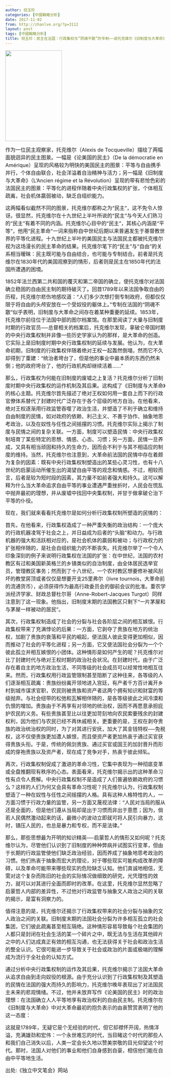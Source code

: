 ```yaml
---
author: 倪玉珍
categories: [中國戰略分析]
date: 2017-11-02
from: http://zhanlve.org/?p=3112
layout: post
tags: [中國戰略分析]
title: 倪玉珍：民主在法国：行政集权与”阴魂不散”的专制——读托克维尔《旧制度与大革命》
---
```


<div id="entry">
<div class="at-above-post addthis_tool" data-url="http://zhanlve.org/?p=3112">
</div>
<p>
<img alt="" class="aligncenter size-full wp-image-3113" height="284" src="http://zhanlve.org/wp-content/uploads/2017/11/imgres-1.jpg" width="178"/>
</p>
<p>
<span style="font-size: 12pt;">
   作为一位民主观察家，托克维尔（Alexis de Tocqueville）描绘了两幅面貌迥异的民主图景。一幅是《论美国的民主》（De la démocratie en Amérique）呈现的风格较为明快的美国民主的图景：平等与自由携手并行，个体自由联合，社会洋溢着自治精神与活力；另一幅是《旧制度与大革命》（L’Ancien régime et la Révolution）呈现的带有悲怆色彩的法国民主的图景：平等化的进程伴随着中央行政集权的扩张，个体相互疏离，社会机体羸弱被动，缺乏自组织能力。
  </span>
</p>
<p>
<span style="font-size: 12pt;">
   这两幅看似截然不同的图景，托克维尔都称之为“民主”，这不免令人惊讶。很显然，托克维尔在十九世纪上半叶所说的“民主”与今天人们熟习的“民主”有着不同的内涵。托克维尔心目中的“民主”，其核心内涵是“平等”，他用“民主革命”一词来指称自中世纪后期以来普遍发生于基督教世界的平等化进程。十九世纪上半叶的美国民主与法国民主都被托克维尔视为这场漫长的民主革命的结果。托克维尔笔下的“民主”与“自由”的关系相当暧昧：民主既可能与自由结合，也可能与专制结合。前者是托克维尔在1830年代的美国观察到的情形，后者则是民主在1850年代的法国所遭遇的困境。
  </span>
</p>
<p>
<span style="font-size: 12pt;">
   1852年法兰西第二共和国的覆灭和第二帝国的确立，使托克维尔对法国确立稳固的自由民主制的期待破灭了。回首1789年以来法国争取自由的历程，托克维尔悲伤地感叹道：“人们多少次想打倒专制政府，但都仅仅限于将自由的头颅安放在一个受奴役的躯体上。”专制在法国的“阴魂不散”似乎表明，旧制度与大革命之间存在着某种重要的延续。1853年，托克维尔前往位于法国中部的图尔档案馆。在那里阅读了大量与旧制度时期的行政官员──总督相关的档案后，托克维尔发现，拿破仑帝国时期的中央行政集权制并非像一些历史学家认为的那样，是大革命的创造。它实际上是旧制度时期中央行政集权制的延续与发展。他认为，在大革命初期，旧制度的行政集权伴随着绝对王权一起轰然倒塌，然而它不久却得到了重建：“统治者垮台了，但是他的事业中最本质的东西仍然未倒；他的政府垮台了，他的行政机构却继续活着……”
  </span>
</p>
<p>
<span style="font-size: 12pt;">
   那么，行政集权为何能在旧制度的废墟之上复活？托克维尔分析了旧制度时期中央行政集权的运作机制及其后果。这构成了《旧制度与大革命》的核心主题。托克维尔首先描述了绝对王权如何用一套自上而下的行政官僚体系替代了封建时代广泛存在于各个层级的地方自治。在他看来，绝对王权逐渐用行政监管吞噬了政治生活，并塑造了不利于确立和维持自由制度的民情，如对政府的依赖、利己主义、不善于协作、抽象地思考政治，以及在奴性与任性之间摇摆的习惯。托克维尔实际上揭示了制度与民情之间的复杂关联。一方面，制度可以塑造民情：中央行政集权制培育了某些特定的思想、情感、心态、习惯；另一方面，民情一旦养成，又具有相当顽固和持久的生命力，因而会不利于与其不相适应的制度的维持。当然，托克维尔也注意到，大革命前法国的民情中存在着颇为复杂的因素：既有中央行政集权制塑造出的某些心灵习性，也有十八世纪的启蒙运动所催生出的渴望自由平等的观念和情感。不过，相较而言，后者是较为短时段的因素，其力量不如前者强大和持久。这可以解释为什么当大革命追求自由平等的事业遭遇严重挫折时，人民会在慌乱中抛弃最初的理想，并从废墟中找回中央集权制，并甘于做拿破仑治下平等的仆役。
  </span>
</p>
<p>
<span style="font-size: 12pt;">
   现在，我们就来看看托克维尔是如何分析行政集权制所塑造的民情的：
  </span>
</p>
<p>
<span style="font-size: 12pt;">
   首先，在他看来，行政集权造成了一种严重失衡的政治结构：一个庞大的行政机器凌驾于社会之上，并日益成为后者的“头脑”和动力。与行政机器的强大和活跃相对应的，是社会机体的羸弱和被动；与行政权力的扩张相伴随的，是社会自组织能力的不断丧失。托克维尔举了一个令人印象深刻的例子来说明行政集权在法国的扩张：在中世纪，法国的农村教区有过和美国新英格兰的乡镇类似的自治制度，由全体居民选举官员，管理教区事务；然而到了十八世纪，一个农村教区想要修补被风刮坏的教堂房顶或者仅仅是想要开支25里弗尔（livre tournois，大革命前的流通货币），必须获得作为最高行政委员会的御前会议的批准。重农学派经济学家、财政总督杜尔哥（Anne-Robert-Jacques Turgot）同样注意到了这一现象。他指出，旧制度末期的法国教区只剩下“一片茅屋和与茅屋一样被动的居民”。
  </span>
</p>
<p>
<span style="font-size: 12pt;">
   其次，行政集权制造成了社会的分裂与社会各阶层之间的相互嫉恨。行政集权带来了充满悖论的后果：一方面，它剥夺了贵族在地方的统治权，加剧了贵族的衰落和平民的崛起，使法国人彼此变得更加相似，因而推动了社会的平等化进程；另一方面，它又使法国社会分裂为一个个彼此孤立并相互嫉恨的小团体。这种情形是如何产生的呢？托克维尔对比了封建时代与绝对王权时期的政治社会状况。在封建时代，由于广泛存在着自主的地方政治生活，不同等级的社会成员可以经常性地相互往来。然而，行政集权用行政监管限制甚至阻断了这种往来，各等级的人们逐渐相互疏离：贵族纷纷离开领地进入宫廷，有产者千方百计离开乡村到城市谋求官职，农民则被贵族和资产者这两个拥有知识和财富的等级抛弃。与社会纽带的松弛和瓦解相伴随的，是各等级彼此之间冷漠和仇恨的增加。贵族由于不再享有对领地的统治权，因而不再愿意承担庇护农民的义务。有些贵族甚至比以往更加苛刻地向农民索要残余的封建权利，因为他们与农民已经不再休戚相关。更重要的是，王权在剥夺贵族的政治统治权的同时，为了对其进行安抚，加大了其金钱特权──免税权，这不仅使贵族更加遭人嫉恨，而且使资产者更加热衷于通过买官获得贵族头衔。于是，传统的佩剑贵族、通过买官或国王的加封晋升而形成的穿袍贵族以及资产者，现在成了竞争对手，热衷于彼此倾轧。
  </span>
</p>
<p>
<span style="font-size: 12pt;">
   再次，行政集权制促成了激进的革命习性，它集中表现为一种彻底变革或全盘推翻现有秩序的心态。表面看来，托克维尔揭示出的这种革命习性有点令人费解。中央行政集权制不是造成了人们普遍依赖政府的习惯么？这样的人们为何又会具有革命习性呢？托克维尔认为，行政集权制塑造了一种在奴性与任性之间摇摆的人格。具有这种人格特性的人，一方面习惯于行政力量的监管，另一方面又蔑视法律：“人民对当局的服从还是全面的，但是他们遵从当局却是出于习惯而非出于意愿；因为，倘若人民偶然激动起来的话，最微小的波动立即就可将人民引向暴力，这时，镇压人民的，也总是暴力和专权，而不是法律。”
  </span>
</p>
<p>
<span style="font-size: 12pt;">
   那么，那些思想最为开明的知识精英──启蒙哲人的情形又如何呢？托克维尔认为，尽管他们认识到了旧制度的种种弊病并试图实行变革，但由于长期的行政监管使他们缺乏政治经验，因而养成了抽象地思考政治的习惯。他们热衷于抽象而宏大的理论，对于哪些现实可能构成改革的障碍，以及革命可能带来哪些现实的危险缺乏认知。他们真诚地相信，无需对这个复杂而陈旧的社会的实际情况做细致的研究，光凭理性的效力，就可以对其进行全面而即时的改革。在这里，托克维尔显然忽略了启蒙哲人内部的差异性，不过他对行政监管与抽象文人政治之间的关联的揭示，是富有洞察力的。
  </span>
</p>
<p>
<span style="font-size: 12pt;">
   值得注意的是，托克维尔还揭示了行政集权带来的社会分裂与抽象的文人政治之间的关联。旧制度末期的法国社会分裂为许多相互孤立的社会集团，它们彼此疏离甚至相互隔绝。这种情形容易导致每个社会集团的人都只是封闭在社会生活的某一个碎片之中，既无法与生活在其他碎片之中的人们达成真正有效的相互沟通，也无法获得关于社会和政治生活的整全认识。它很可能进一步导致关于社会或政治的片面或极端的理解成为流行于全社会的认知方式。
  </span>
</p>
<p>
<span style="font-size: 12pt;">
   通过分析中央行政集权制的运作及其后果，托克维尔揭示了法国大革命从追求自由到走向奴役的根源。由于充分认识到了行政集权制及其塑造的民情在法国的强大而持久的影响力，托克维尔晚年表现出了对法国民主未来的悲观情绪。不过，他并未放弃写作《论美国的民主》时的政治理想：在法国确立人人平等地享有政治权利的自由民主制。托克维尔在《旧制度与大革命》中对大革命最初的抱负表示的由衷赞赏表明了他的这一态度：
  </span>
</p>
<p>
<span style="font-size: 12pt;">
   这就是1789年，无疑它是个无经验的时代，但它却襟怀开阔，热情洋溢，充满雄劲和宏伟：一个永世难忘的时代，当目睹这个时代的那些人和我们自己消失以后，人类一定会长久地以赞美崇敬的目光仰望这个时代。那时，法国人对他们的事业和他们自身感到自豪，相信他们能在自由中平等地生活。
  </span>
</p>
<p>
<span style="font-size: 12pt;">
   出处:《独立中文笔会》网站
  </span>
</p>
<!-- AddThis Advanced Settings above via filter on the_content -->
<!-- AddThis Advanced Settings below via filter on the_content -->
<!-- AddThis Advanced Settings generic via filter on the_content -->
<!-- AddThis Share Buttons above via filter on the_content -->
<!-- AddThis Share Buttons below via filter on the_content -->
<div class="at-below-post addthis_tool" data-url="http://zhanlve.org/?p=3112">
</div>
<!-- AddThis Share Buttons generic via filter on the_content -->
</div>
